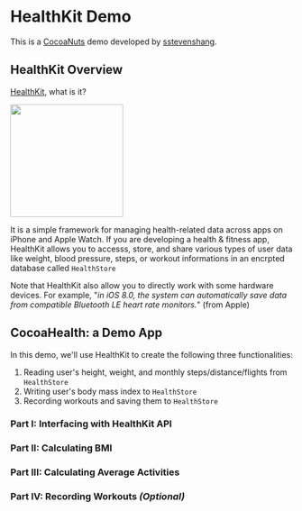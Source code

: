 # HealthKit Demo

This is a [CocoaNuts](https://sites.google.com/site/cocoanutsios/home) demo developed by [sstevenshang](https://github.com/sstevenshang).

## HealthKit Overview

[HealthKit](https://developer.apple.com/documentation/healthkit), what is it?

<img src="https://cdn.macrumors.com/article-new/2014/09/healthkit-logo.png" width="200"/>

It is a simple framework for managing health-related data across apps on iPhone and Apple Watch. If you are developing a health & fitness app, HealthKit allows you to accesss, store, and share various types of user data like weight, blood pressure, steps, or workout informations in an encrpted database called `HealthStore`

Note that HealthKit also allow you to directly work with some hardware devices. For example, "*in iOS 8.0, the system can automatically save data from compatible Bluetooth LE heart rate monitors.*" (from Apple)

## CocoaHealth: a Demo App

In this demo, we'll use HealthKit to create the following three functionalities:

1) Reading user's height, weight, and monthly steps/distance/flights from `HealthStore`
2) Writing user's body mass index to `HealthStore`
3) Recording workouts and saving them to `HealthStore`

### Part I: Interfacing with HealthKit API

### Part II: Calculating BMI

### Part III: Calculating Average Activities

### Part IV: Recording Workouts *(Optional)*
